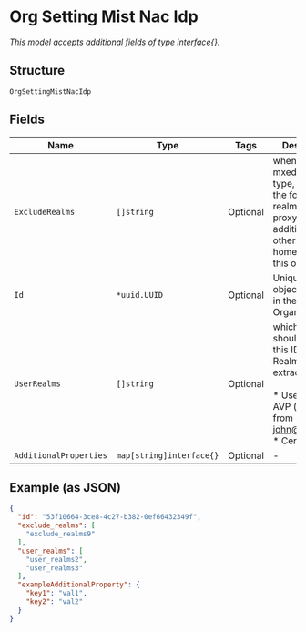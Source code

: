 
# Org Setting Mist Nac Idp

*This model accepts additional fields of type interface{}.*

## Structure

`OrgSettingMistNacIdp`

## Fields

| Name | Type | Tags | Description |
|  --- | --- | --- | --- |
| `ExcludeRealms` | `[]string` | Optional | when the IDP of mxedge_proxy type, exclude the following realms from proxying in addition to other valid home realms in this org |
| `Id` | `*uuid.UUID` | Optional | Unique ID of the object instance in the Mist Organnization |
| `UserRealms` | `[]string` | Optional | which realm should trigger this IDP. User Realm is extracted from:<br><br>* Username-AVP (`mist.com` from john@mist.com)<br>* Cert CN |
| `AdditionalProperties` | `map[string]interface{}` | Optional | - |

## Example (as JSON)

```json
{
  "id": "53f10664-3ce8-4c27-b382-0ef66432349f",
  "exclude_realms": [
    "exclude_realms9"
  ],
  "user_realms": [
    "user_realms2",
    "user_realms3"
  ],
  "exampleAdditionalProperty": {
    "key1": "val1",
    "key2": "val2"
  }
}
```

